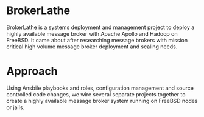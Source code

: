 # BrokerLathe
BrokerLathe is a systems deployment and management project to deploy a highly available message broker with Apache Apollo and Hadoop on FreeBSD. It came about after researching message brokers with mission critical high volume message broker deployment and scaling needs.

# Approach
Using Ansbile playbooks and roles, configuration management and source controlled code changes, we wire several separate projects together to create a highly available message broker system running on FreeBSD nodes or jails.

